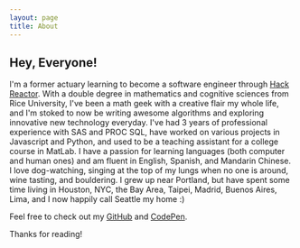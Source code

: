```yaml
---
layout: page
title: About
---
```


## Hey, Everyone!

I'm a former actuary learning to become a software engineer through [Hack Reactor](http://www.hackreactor.com/). With a double degree in mathematics and cognitive sciences from Rice University, I've been a math geek with a creative flair my whole life, and I'm stoked to now be writing awesome algorithms and exploring innovative new technology everyday. I've had 3 years of professional experience with SAS and PROC SQL, have worked on various projects in Javascript and Python, and used to be a teaching assistant for a college course in MatLab. I have a passion for learning languages (both computer and human ones) and am fluent in English, Spanish, and Mandarin Chinese. I love dog-watching, singing at the top of my lungs when no one is around, wine tasting, and bouldering. I grew up near Portland, but have spent some time living in Houston, NYC, the Bay Area, Taipei, Madrid, Buenos Aires, Lima, and I now happily call Seattle my home :)

Feel free to check out my [GitHub](https://github.com/LiuJoyceC) and [CodePen](http://codepen.io/LiuJoyceC).

Thanks for reading!
